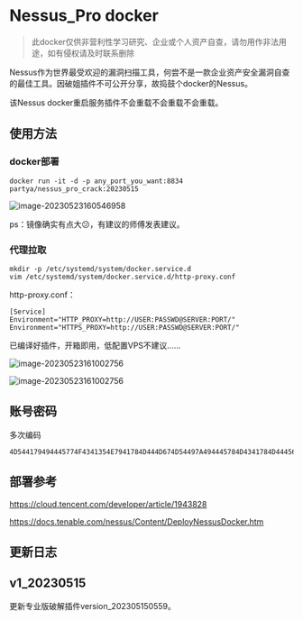 # Nessus_Pro docker

> 此docker仅供非营利性学习研究、企业或个人资产自查，请勿用作非法用途，如有侵权请及时联系删除

Nessus作为世界最受欢迎的漏洞扫描工具，何尝不是一款企业资产安全漏洞自查的最佳工具。因破姐插件不可公开分享，故捣鼓个docker的Nessus。

该Nessus docker重启服务插件不会重载不会重载不会重载。

## 使用方法

### docker部署

`docker run -it -d -p any_port_you_want:8834 partya/nessus_pro_crack:20230515`

![image-20230523160546958](https://github.com/Party-A/NessusPro-docker-crack/assets/112337223/875deb44-ee53-4a50-9080-3a254b3200d3)

ps：镜像确实有点大😕，有建议的师傅发表建议。

### 代理拉取

```
mkdir -p /etc/systemd/system/docker.service.d
vim /etc/systemd/system/docker.service.d/http-proxy.conf
```

http-proxy.conf：

```
[Service]
Environment="HTTP_PROXY=http://USER:PASSWD@SERVER:PORT/"
Environment="HTTPS_PROXY=http://USER:PASSWD@SERVER:PORT/"
```

已编译好插件，开箱即用，低配置VPS不建议......

![image-20230523161002756](https://github.com/Party-A/NessusPro-docker-crack/assets/112337223/94643f59-063a-44fe-b201-5127e394f3fe)

![image-20230523161002756](https://github.com/Party-A/NessusPro-docker-crack/assets/112337223/469d83b9-1a2e-4981-8f90-5f0374b6f928)



## 账号密码

多次编码
```
4D544179494445774F4341354E7941784D444D674D54497A494445784D4341784D4445674D544531494445784E5341784D5463674D54453149445534494445784D4341784D4445674D544531494445784E5341784D5463674D544531494445794E513D3D
```

## 部署参考

https://cloud.tencent.com/developer/article/1943828

https://docs.tenable.com/nessus/Content/DeployNessusDocker.htm

## 更新日志

## v1_20230515

更新专业版破解插件version_202305150559。
